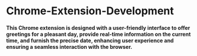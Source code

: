 # Chrome-Extension-Development

#### This Chrome extension is designed with a user-friendly interface to offer greetings for a pleasant day, provide real-time information on the current time, and furnish the precise date, enhancing user experience and ensuring a seamless interaction with the browser.
